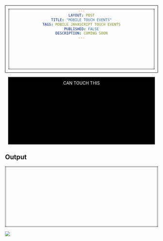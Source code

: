 ```yaml
---
layout: post
title: "Mobile Touch Events"
tags: mobile javascript touch events
published: false
description: coming soon
---
```



<html>
  <head>
  <script src="http://ajax.googleapis.com/ajax/libs/jquery/1/jquery.min.js"></script>
  <meta charset=utf-8 />
  <!-- disable zooming -->
  <meta name="viewport" content="width=device-width, initial-scale=1, maximum-scale=1,user-scalable=no " >
<script>
var log = function(msg) {
  return function(e) {
   var pre = $("pre");
    pre.append("EVENT (" + new Date().getTime() + "): "  + msg + "\n");
   if(e.originalEvent.type == "touchmove") e.preventDefault();
   pre[0].scrollTop = pre.height();
  };
};

$(function() {
  $("div").on("mousedown", log("mousedown"));
  $("div").on("mouseup", log("mouseup"));
  $("div").on("click", log("click"));
  $("div").on("dblclick", log("dblclick"));
  $("div").on("context", log("context"));
  $("div").on("touchstart", log("touchstart"));
  $("div").on("touchcancel", log("touchcancel"));
  $("div").on("touchmove", log("touchmove"));
  $("div").on("touchleave", log("touchleave"));
  $("div").on("touchend", log("touchend"));
});
</script>
<style>
div {
 border: solid 1px black;
 padding: 10px;
 margin: 10px;
 background-color: black;
 color: white;
 cursor: pointer;
 text-align: center;
 text-transform: uppercase;
 height: 200px;
 vertical-align: middle;
}

#edit-with-js-bin {
 display: none;
}

pre {
 box-shadow: inset 0px 0px 5px black;
 height: 200px;
 overflow-y: auto
}

img ~ .content {
  display:none;
}

img:hover ~ .content {
  display:block;
}


</style>
</head>
<body>
<div>Can touch this</div>
<h2>Output</h2>
<pre></pre>

<img src="/awesome.png">
<div class="content">This is an awesome picture of me</div>
</body>
</html>
